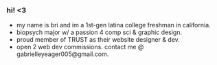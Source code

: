### hi! <3

<ul>
  <li>my name is bri and im a 1st-gen latina college freshman in california.</li>
  <li>biopsych major w/ a passion 4 comp sci & graphic design.</li>
  <li>proud member of TRUST as their website designer & dev.</li>
  <li>open 2 web dev commissions. contact me @ gabrielleyeager005@gmail.com.</li>
</ul>

    
<!--
**xoxostardust/xoxostardust** is a ✨ _special_ ✨ repository because its `README.md` (this file) appears on your GitHub profile.

Here are some ideas to get you started:

- 🔭 I’m currently working on ...
- 🌱 I’m currently learning ...
- 👯 I’m looking to collaborate on ...
- 🤔 I’m looking for help with ...
- 💬 Ask me about ...
- 📫 How to reach me: ...
- 😄 Pronouns: ...
- ⚡ Fun fact: ...
-->
